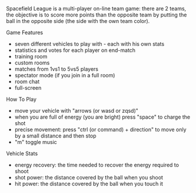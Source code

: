 Spacefield League is a multi-player on-line team game: there are 2 teams, the objective is to score more points than the opposite team by putting the ball in the opposite side (the side with the own team color).

Game Features
- seven different vehicles to play with - each with his own stats
- statistics and votes for each player on end-match
- training room
- custom rooms
- matches from 1vs1 to 5vs5 players
- spectator mode (if you join in a full room)
- room chat
- full-screen

How To Play
- move your vehicle with "arrows (or wasd or zqsd)"
- when you are full of energy (you are bright) press "space" to charge the shot
- precise movement: press "ctrl (or command) + direction" to move only by a small distance and then stop
- "m" toggle music

Vehicle Stats
- energy recovery: the time needed to recover the energy required to shoot
- shot power: the distance covered by the ball when you shoot
- hit power: the distance covered by the ball when you touch it